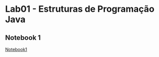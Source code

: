 # Lab01 - Estruturas de Programação Java

## Notebook 1
[Notebook1](lab02-java-estruturas-ra247346.ipynb)